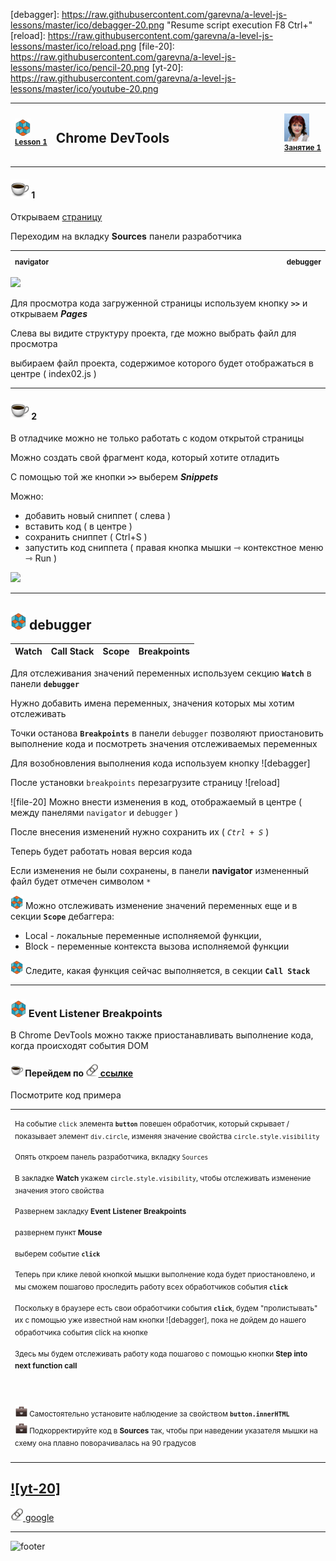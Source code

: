 [footer]: https://github.com/garevna/js-course/raw/master/images/a-level-ico.png?raw=true
[me40]: https://raw.githubusercontent.com/garevna/a-level-js-lessons/master/ico/myPhoto-40.png "Ⓒ Irina Fylyppova ( garevna ) 2019"
[ico20]: https://raw.githubusercontent.com/garevna/a-level-js-lessons/master/ico/a-level-20.png
[ico25]: https://raw.githubusercontent.com/garevna/a-level-js-lessons/master/ico/a-level-25.png
[hw-20]: https://raw.githubusercontent.com/garevna/a-level-js-lessons/master/ico/briefcase-20.png
[hw-30]: https://raw.githubusercontent.com/garevna/a-level-js-lessons/master/ico/briefcase-30.png
[cap-20]: https://raw.githubusercontent.com/garevna/a-level-js-lessons/master/ico/coffee-20.png
[cap-30]: https://raw.githubusercontent.com/garevna/a-level-js-lessons/master/ico/coffee-30.png
[warn-25]: https://raw.githubusercontent.com/garevna/a-level-js-lessons/master/ico/warning-25.png
[link-20]: https://raw.githubusercontent.com/garevna/a-level-js-lessons/master/ico/link-20.png
[err-20]: https://raw.githubusercontent.com/garevna/a-level-js-lessons/master/ico/no_entry-20.png
[err-25]: https://raw.githubusercontent.com/garevna/a-level-js-lessons/master/ico/no_entry-25.png
[err-30]: https://raw.githubusercontent.com/garevna/a-level-js-lessons/master/ico/no_entry-30.png
[debagger]: https://raw.githubusercontent.com/garevna/a-level-js-lessons/master/ico/debagger-20.png "Resume script execution F8 Ctrl+\"
[reload]: https://raw.githubusercontent.com/garevna/a-level-js-lessons/master/ico/reload.png
[file-20]: https://raw.githubusercontent.com/garevna/a-level-js-lessons/master/ico/pencil-20.png
[yt-20]: https://raw.githubusercontent.com/garevna/a-level-js-lessons/master/ico/youtube-20.png


<table><tr><td width="50">

![ico25] <br/><sup>[**Lesson&nbsp;1**](../lessons/lesson-01.md)</sup>
  </td>
  <td width="800"><h2>Chrome DevTools</h2></td>
  <td>

  ![me40] <br/><sup>[**Занятие&nbsp;1**](../lessons/lesson-01.md)</sup></td>
</tr></table>


#### ![cap-30] 1

Открываем [страницу](garevna.github.io)

Переходим на вкладку **Sources** панели разработчика

| <sub>navigator</sub> | <img width="800"/> | <sub>debugger</sub> |
|-|-|-|

![](https://raw.githubusercontent.com/garevna/js-course/master/images/lessons/01.png)

Для просмотра кода загруженной страницы используем кнопку **`>>`** и открываем **_Pages_**

Слева вы видите структуру проекта, где можно выбрать файл для просмотра

выбираем файл проекта, содержимое которого будет отображаться в центре ( index02.js )

_________________________________________________________

#### ![cap-30] 2

В отладчике можно не только работать с кодом открытой страницы

Можно создать свой фрагмент кода, который хотите отладить

С помощью той же кнопки **`>>`** выберем **_Snippets_**

Можно:

* добавить новый сниппет ( слева )
* вставить код ( в центре )
* сохранить сниппет ( Ctrl+S )
* запустить код сниппета ( правая кнопка мышки ⇾ контекстное меню ⇾ Run )

![](https://raw.githubusercontent.com/garevna/js-course/master/images/lessons/02.png)

________________________________________________________________________

## ![ico25] debugger

| Watch | Call Stack | Scope | Breakpoints |
|-|-|-|-|

Для отслеживания значений переменных используем секцию  **`Watch`**  в панели  **`debugger`**

Нужно добавить имена переменных, значения которых мы хотим отслеживать

Точки останова **`Breakpoints`** в панели `debugger` позволяют приостановить выполнение кода и посмотреть значения отслеживаемых переменных

Для возобновления выполнения кода используем кнопку ![debagger]

После установки `breakpoints` перезагрузите страницу ![reload]

![file-20] Можно внести изменения в код, отображаемый в центре ( между панелями `navigator` и `debugger` )

После внесения изменений нужно сохранить их  ( *`Ctrl + S`* )

Теперь будет работать новая версия кода

Если изменения не были сохранены, в панели  **navigator**  измененный файл будет отмечен символом `*`

![ico20] Mожно отслеживать изменение значений переменных еще и  в секции  **`Scope`**  дебаггера:
* Local - локальные переменные исполняемой функции,
* Block - переменные контекста вызова исполняемой функции

![ico20] Следите, какая функция сейчас выполняется, в секции **`Call Stack`**

_____________________________________________________________________________

### ![ico25] Event Listener Breakpoints

В  Chrome DevTools  можно также приостанавливать выполнение кода, когда происходят события DOM

#### ![cap-20] Перейдем по [![link-20] ссылке](garevna.github.io)  

Посмотрите код примера

<table><tr><td>

<sup>На событие `click` элемента **`button`** повешен обработчик, который скрывает / показывает элемент `div.circle`,
изменяя значение свойства `circle.style.visibility`</sup>

<sup>Опять откроем панель разработчика, вкладку `Sources`</sup>

<sup>В закладке  **Watch**  укажем   `circle.style.visibility`, чтобы отслеживать изменение значения этого свойства</sup>

<sup>Развернем закладку **Event Listener Breakpoints**</sup>

<sup>развернем пункт **Mouse**</sup>

<sup>выберем событие  **`click`**</sup>

<sup>Теперь при клике левой кнопкой мышки выполнение кода будет приостановлено, и мы сможем пошагово проследить работу всех обработчиков события **`click`**</sup>

<sup>Поскольку в браузере есть свои обработчики события **`click`**, будем "пролистывать" их с помощью уже известной нам кнопки ![debagger], пока не дойдем до нашего обработчика события  click  на кнопке</sup>

<sup>Здесь мы будем отслеживать работу кода пошагово с помощью кнопки  **Step into next function call**</sup>

</td></tr>
<tr><td><br/>


<sup>![hw-20] Самостоятельно установите наблюдение за свойством **`button.innerHTML`**</sup><br/>
<sup>![hw-20] Подкорректируйте код в **Sources** так, чтобы при наведении указателя мышки на схему она плавно поворачивалась на 90 градусов</sup>

</td></tr></table>

## [![yt-20]](https://youtu.be/PQYG2aJf6uI)

[![link-20] google](https://developers.google.com/web/tools/chrome-devtools/)

_________________________________________________________________________

![footer]
